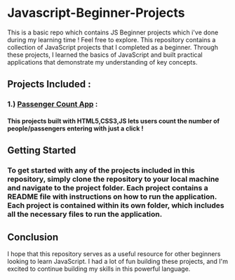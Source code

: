 # Javascript-Beginner-Projects
This is a basic repo which contains JS Beginner projects which i've done during my learning time ! Feel free to explore.
This repository contains a collection of JavaScript projects that I completed as a beginner. Through these projects, I learned the basics of JavaScript and built practical applications that demonstrate my understanding of key concepts.

## **Projects Included :**
### 1.) [Passenger Count App](https://github.com/subbuwu/Javascript-Beginner-Projects/tree/main/passenger-count-app) : 
#### This projects built with HTML5,CSS3,JS lets users count the number of people/passengers entering with just a click !
<!-- Below is a list of the projects included in this repository:

Project 1 - [Brief description of project 1]
Project 2 - [Brief description of project 2]
Project 3 - [Brief description of project 3]
Project 4 - [Brief description of project 4]
Project 5 - [Brief description of project 5] -->


## **Getting Started**
### To get started with any of the projects included in this repository, simply clone the repository to your local machine and navigate to the project folder. Each project contains a README file with instructions on how to run the application. Each project is contained within its own folder, which includes all the necessary files to run the application.

## **Conclusion**
I hope that this repository serves as a useful resource for other beginners looking to learn JavaScript. I had a lot of fun building these projects, and I'm excited to continue building my skills in this powerful language.
